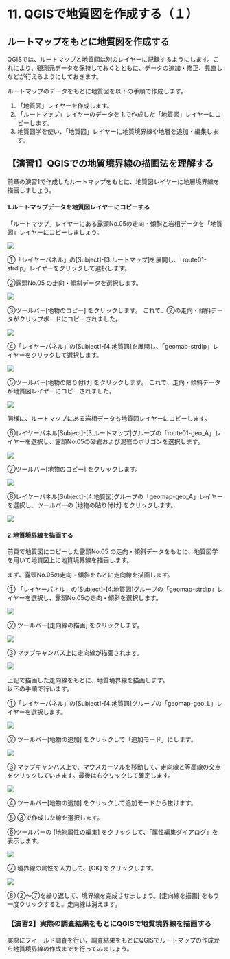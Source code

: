 # 11. QGISで地質図を作成する（１）

## ルートマップをもとに地質図を作成する

QGISでは、ルートマップと地質図は別のレイヤーに記録するようにします。これにより、観測元データを保持しておくとともに、データの追加・修正、見直しなどが行えるようにしておきます。

ルートマップのデータをもとに地質図を以下の手順で作成します。

1. 「地質図」レイヤーを作成します。  
2. 「ルートマップ」レイヤーのデータを 1.で作成した「地質図」レイヤーにコピーします。 
3. 地質図学を使い、「地質図」レイヤーに地質境界線や地層を追加・編集します。

## 【演習1】QGISでの地質境界線の描画法を理解する

前章の演習1で作成したルートマップをもとに、地質図レイヤーに地層境界線を描画しましょう。

#### 1.ルートマップデータを地質図レイヤーにコピーする

「ルートマップ」レイヤーにある露頭No.05の走向・傾斜と岩相データを「地質図」レイヤーにコピーしましょう。

![](./img/chapter11-00.png)

①「レイヤーパネル」の\[Subject\]-\[3.ルートマップ\]を展開し、「route01-strdip」レイヤーをクリックして選択します。

②露頭No.05 の走向・傾斜データを選択します。

![](./img/chapter11-01.png)

③ツールバー\[地物のコピー\] をクリックします。 これで、②の走向・傾斜データがクリップボードにコピーされました。

![](./img/chapter11-03.png)

④「レイヤーパネル」の\[Subject\]-\[4.地質図\]を展開し、「geomap-strdip」レイヤーをクリックして選択します。

![](./img/chapter11-04.png)

⑤ツールバー\[地物の貼り付け\] をクリックします。 これで、走向・傾斜データが地質図レイヤーにコピーされました。

![](./img/chapter11-05.png)

同様に、ルートマップにある岩相データも地質図レイヤーにコピーします。

⑥レイヤーパネル\[Subject\]-\[3.ルートマップ\]グループの「route01-geo\_A」レイヤーを選択し、露頭No.05の砂岩および泥岩のポリゴンを選択します。

![](./img/chapter11-06.png)

⑦ツールバー\[地物のコピー\] をクリックします。

![](./img/chapter11-07.png)

⑧レイヤーパネル\[Subject\]-\[4.地質図\]グループの「geomap-geo\_A」レイヤーを選択し、ツールバーの \[地物の貼り付け\] をクリックします。

![](./img/chapter11-08.png)

#### 2.地質境界線を描画する

前頁で地質図にコピーした露頭No.05 の走向・傾斜データをもとに、地質図学を用いて地質図上に地質境界線を描画します。

まず、露頭No.05の走向・傾斜をもとに走向線を描画します。

① 「レイヤーパネル」の\[Subject\]-\[4.地質図\]グループの「geomap-strdip」レイヤーを選択し、露頭No.05の走向・傾斜を選択します。

![](./img/chapter11-11.png)

② ツールバー\[走向線の描画\] をクリックします。

![](./img/chapter11-12.png) 

③ マップキャンバス上に走向線が描画されます。

![](./img/chapter11-13.png)

上記で描画した走向線をもとに、地質境界線を描画します。  
以下の手順で行います。

①「レイヤーパネル」の\[Subject\]-\[4.地質図\]グループの「geomap-geo\_L」レイヤーを選択します。

![](./img/chapter11-21.png)

② ツールバー\[地物の追加\] をクリックして「追加モード」にします。

![](./img/chapter11-22.png)

③ マップキャンバス上で、マウスカーソルを移動して、走向線と等高線の交点をクリックしていきます。最後は右クリックして確定します。

![](./img/chapter11-23.png)

④ ツールバー\[地物の追加\] をクリックして追加モードから抜けます。

⑤ ③で作成した線を選択します。

⑥ツールバーの \[地物属性の編集\] をクリックして、「属性編集ダイアログ」を表示します。

![](./img/chapter11-26.png)

⑦ 境界線の属性を入力して、\[OK\] をクリックします。

![](./img/chapter11-27.png)

⑧ ②～⑦を繰り返して、境界線を完成させましょう。\[走向線を描画\] をもう一度クリックすると。走向線は消えます。

### 【演習2】実際の調査結果をもとにQGISで地質境界線を描画する

実際にフィールド調査を行い、調査結果をもとにQGISでルートマップの作成から地質境界線の作成までを行ってみましょう。

